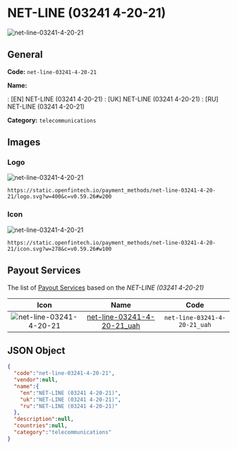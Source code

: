 
# NET-LINE (03241 4-20-21) 
![net-line-03241-4-20-21](https://static.openfintech.io/payment_methods/net-line-03241-4-20-21/logo.svg?w=400&c=v0.59.26#w200)  

## General 
**Code:** `net-line-03241-4-20-21` 
 
**Name:** 
 
:	[EN] NET-LINE (03241 4-20-21) 
:	[UK] NET-LINE (03241 4-20-21) 
:	[RU] NET-LINE (03241 4-20-21) 
 
**Category:** `telecommunications` 
 

## Images 

### Logo 
![net-line-03241-4-20-21](https://static.openfintech.io/payment_methods/net-line-03241-4-20-21/logo.svg?w=400&c=v0.59.26#w200)  

```
https://static.openfintech.io/payment_methods/net-line-03241-4-20-21/logo.svg?w=400&c=v0.59.26#w200
```  

### Icon 
![net-line-03241-4-20-21](https://static.openfintech.io/payment_methods/net-line-03241-4-20-21/icon.svg?w=278&c=v0.59.26#w100)  

```
https://static.openfintech.io/payment_methods/net-line-03241-4-20-21/icon.svg?w=278&c=v0.59.26#w100
```  

## Payout Services 
 
The list of [Payout Services](/payout-services/) based on the _NET-LINE (03241 4-20-21)_ 

|Icon|Name|Code| 
|:---:|:---:|:---:| 
|![net-line-03241-4-20-21](https://static.openfintech.io/payout_methods/net-line-03241-4-20-21/icon.png?w=278&c=v0.59.26#w40) |[net-line-03241-4-20-21_uah](/payout-services/net-line-03241-4-20-21_uah/)|`net-line-03241-4-20-21_uah`| 
 

## JSON Object 

```json
{
  "code":"net-line-03241-4-20-21",
  "vendor":null,
  "name":{
    "en":"NET-LINE (03241 4-20-21)",
    "uk":"NET-LINE (03241 4-20-21)",
    "ru":"NET-LINE (03241 4-20-21)"
  },
  "description":null,
  "countries":null,
  "category":"telecommunications"
}
```  
